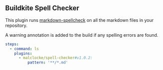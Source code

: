 ## Buildkite Spell Checker

This plugin runs [markdown-spellcheck](https://hub.docker.com/r/tmaier/markdown-spellcheck/)
on all the markdown files in your repository.

A warning annotation is added to the build if any spelling errors are found.

```yml
steps:
  - command: ls
    plugins:
      - malclocke/spell-checker#v1.0.2:
          pattern: '**/*.md'
```
